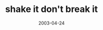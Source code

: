 ---
layout: base.njk
title : 'shake it don&#39;t break it' 
view_title : 'shake it don&#39;t break it' 
year : '2003' 
date : '2003-04-24' 
img_file : '/drawing/shakeitdontbreakit.png' 
html_file : 'shakeitdontbreakit' 
next_html : 'ilovewhen.html' 
year_order : '80' 
permalink : "title/{{html_file}}.html"
---